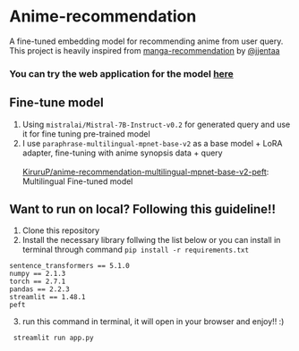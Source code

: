 # Anime-recommendation
A fine-tuned embedding model for recommending anime from user query.\
This project is heavily inspired from [manga-recommendation](https://github.com/jjentaa/manga-recommendation) by [@jjentaa](https://github.com/jjentaa)

### You can try the web application for the model [here](https://anime-recommendation-ebx77y4id4svvfdamd7uq3.streamlit.app/)
## Fine-tune model
1. Using `mistralai/Mistral-7B-Instruct-v0.2` for generated query and use it for fine tuning pre-trained model
2. I use `paraphrase-multilingual-mpnet-base-v2` as a base model + LoRA adapter, fine-tuning with anime synopsis data + query\
   \
[KiruruP/anime-recommendation-multilingual-mpnet-base-v2-peft](https://huggingface.co/KiruruP/anime-recommendation-multilingual-mpnet-base-v2-peft): Multilingual Fine-tuned model

## Want to run on local? Following this guideline!!
1. Clone this repository
2. Install the necessary library follwing the list below or you can install in terminal through command `pip install -r requirements.txt`
```
sentence_transformers == 5.1.0
numpy == 2.1.3
torch == 2.7.1
pandas == 2.2.3
streamlit == 1.48.1
peft
```
3. run this command in terminal, it will open in your browser and enjoy!! :)
```
 streamlit run app.py
```
